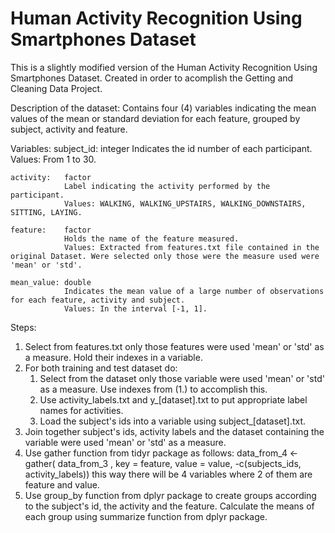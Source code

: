 # Human Activity Recognition Using Smartphones Dataset

This is a slightly modified version of the Human Activity Recognition Using Smartphones Dataset. Created in order to acomplish the Getting and Cleaning Data Project.

Description of the dataset:
Contains four (4) variables indicating the mean values of the mean or standard deviation for each feature, grouped by subject, activity and feature.

Variables:
	subject_id:	integer
				Indicates the id number of each participant.
				Values: From 1 to 30.

	activity:	factor
				Label indicating the activity performed by the participant.
				Values: WALKING, WALKING_UPSTAIRS, WALKING_DOWNSTAIRS, SITTING, LAYING.

	feature:	factor
				Holds the name of the feature measured.
				Values: Extracted from features.txt file contained in the original Dataset. Were selected only those were the measure used were 'mean' or 'std'.

	mean_value: double
				Indicates the mean value of a large number of observations for each feature, activity and subject.
				Values: In the interval [-1, 1].

Steps:
1. Select from features.txt only those features were used 'mean' or 'std' as a measure. Hold their indexes in a variable.
2. For both training and test dataset do:
	1. Select from the dataset only those variable were used 'mean' or 'std' as a measure. Use indexes from (1.) to accomplish this. 
	2. Use activity_labels.txt and y_[dataset].txt to put appropriate label names for activities.
	3. Load the subject's ids into a variable using subject_[dataset].txt.
3. Join together subject's ids, activity labels and the dataset containing the variable were used 'mean' or 'std' as a measure.
4. Use gather function from tidyr package as follows:
	data_from_4 <- gather( data_from_3 , key = feature, value = value, -c(subjects_ids, activity_labels))
	this way there will be 4 variables where 2 of them are feature and value.
5. Use group_by function from dplyr package to create groups according to the subject's id, the activity and the feature. Calculate the means of each group using summarize function from dplyr package.

